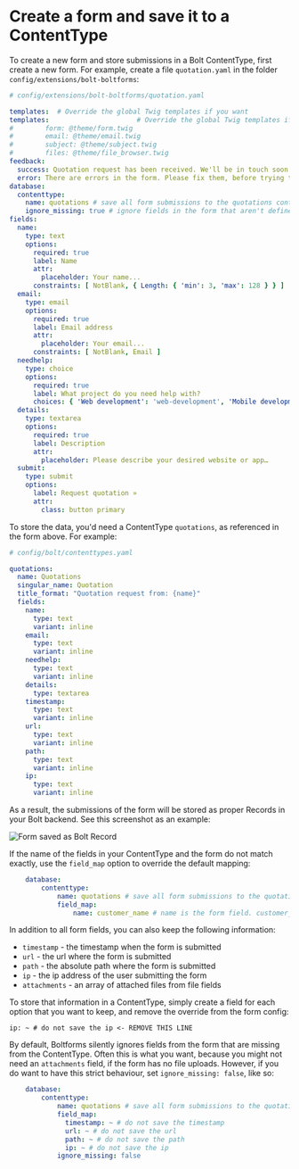 Create a form and save it to a ContentType
==========================================

To create a new form and store submissions in a Bolt ContentType, first 
create a new form. For example, create a file `quotation.yaml` in the folder 
`config/extensions/bolt-boltforms`:

```yaml
# config/extensions/bolt-boltforms/quotation.yaml

templates:  # Override the global Twig templates if you want
templates:                      # Override the global Twig templates if you want
#        form: @theme/form.twig
#        email: @theme/email.twig
#        subject: @theme/subject.twig
#        files: @theme/file_browser.twig
feedback:
  success: Quotation request has been received. We'll be in touch soon.
  error: There are errors in the form. Please fix them, before trying to resubmit
database:
  contenttype:
    name: quotations # save all form submissions to the quotations contenttype
    ignore_missing: true # ignore fields in the form that aren't defined in the ContentType
fields:
  name:
    type: text
    options:
      required: true
      label: Name
      attr:
        placeholder: Your name...
      constraints: [ NotBlank, { Length: { 'min': 3, 'max': 128 } } ]
  email:
    type: email
    options:
      required: true
      label: Email address
      attr:
        placeholder: Your email...
      constraints: [ NotBlank, Email ]
  needhelp:
    type: choice
    options:
      required: true
      label: What project do you need help with?
      choices: { 'Web development': 'web-development', 'Mobile development': 'mobile-development', 'Marketing': 'marketing' }
  details:
    type: textarea
    options:
      required: true
      label: Description
      attr:
        placeholder: Please describe your desired website or app…
  submit:
    type: submit
    options:
      label: Request quotation »
      attr:
        class: button primary
```

To store the data, you'd need a ContentType `quotations`, as referenced in the 
form above. For example: 

```yaml
# config/bolt/contenttypes.yaml

quotations:
  name: Quotations
  singular_name: Quotation
  title_format: "Quotation request from: {name}"
  fields:
    name:
      type: text
      variant: inline
    email:
      type: text
      variant: inline
    needhelp:
      type: text
      variant: inline
    details:
      type: textarea
    timestamp:
      type: text
      variant: inline
    url:
      type: text
      variant: inline
    path:
      type: text
      variant: inline
    ip:
      type: text
      variant: inline
```

As a result, the submissions of the form will be stored as proper Records in 
your Bolt backend. See this screenshot as an example: 

![Form saved as Bolt Record](https://user-images.githubusercontent.com/1833361/122095553-d34f0500-ce0d-11eb-827d-00077c00c53f.png)

If the name of the fields in your ContentType and the form do not match exactly,
use the `field_map` option to override the default mapping:

```yaml
    database:
        contenttype:
            name: quotations # save all form submissions to the quotations ContentType
            field_map:
                name: customer_name # name is the form field. customer_name is the ContentType field.
```

In addition to all form fields, you can also keep the following information:

* `timestamp` - the timestamp when the form is submitted
* `url` - the url where the form is submitted
* `path` - the absolute path where the form  is submitted
* `ip` - the ip address of the user submitting the form
* `attachments` - an array of attached files from file fields

To store that information in a ContentType, simply create a field for each 
option that you want to keep, and remove the override from the form config:

`ip: ~ # do not save the ip <- REMOVE THIS LINE`

By default, Boltforms silently ignores fields from the form that are missing from the ContentType. Often this is what you want, because you might not need an `attachments` field, if the form has no file uploads. However, if you do want to have this strict behaviour, set `ignore_missing: false`, like so: 

```yaml
    database:
        contenttype:
            name: quotations # save all form submissions to the quotations ContentType
            field_map:
              timestamp: ~ # do not save the timestamp
              url: ~ # do not save the url
              path: ~ # do not save the path
              ip: ~ # do not save the ip
            ignore_missing: false
```
